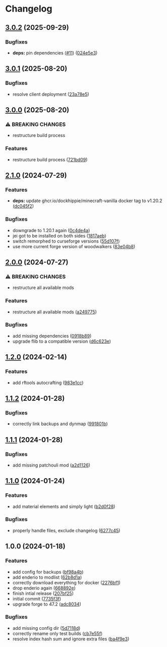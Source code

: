 # Changelog

## [3.0.2](https://github.com/crafthippie/boergers/compare/v3.0.1...v3.0.2) (2025-09-29)


### Bugfixes

* **deps:** pin dependencies ([#11](https://github.com/crafthippie/boergers/issues/11)) ([024e5e3](https://github.com/crafthippie/boergers/commit/024e5e3ec6b314f782143c8e5c3d405183716c14))

## [3.0.1](https://github.com/crafthippie/boergers/compare/v3.0.0...v3.0.1) (2025-08-20)


### Bugfixes

* resolve client deployment ([23a78e5](https://github.com/crafthippie/boergers/commit/23a78e58561fa27f76e14cb70f11572380b483c6))

## [3.0.0](https://github.com/crafthippie/boergers/compare/v2.1.0...v3.0.0) (2025-08-20)


### ⚠ BREAKING CHANGES

* restructure build process

### Features

* restructure build process ([721bd09](https://github.com/crafthippie/boergers/commit/721bd09050ca5188c9da1f7f3f1781d6480ba208))

## [2.1.0](https://github.com/crafthippie/boergers/compare/v2.0.0...v2.1.0) (2024-07-29)


### Features

* **deps:** update ghcr.io/dockhippie/minecraft-vanilla docker tag to v1.20.2 ([dc045f2](https://github.com/crafthippie/boergers/commit/dc045f29e358286ce1672be0cf1daee4e7b18310))


### Bugfixes

* downgrade to 1.20.1 again ([0c4de4a](https://github.com/crafthippie/boergers/commit/0c4de4adf5679736bbb87c1b2ce6734f08a34859))
* jei got to be installed on both sides ([1817aeb](https://github.com/crafthippie/boergers/commit/1817aebe091d9fdb56ebb3e9b8b4d1f6ded53a3b))
* switch remorphed to curseforge versions ([55d107f](https://github.com/crafthippie/boergers/commit/55d107ff8c4cb783a93553787c620b86fd6f8eb3))
* use more current forge version of woodwalkers ([83e04b8](https://github.com/crafthippie/boergers/commit/83e04b872c674e6bd265c7f6463a40697a223e2d))

## [2.0.0](https://github.com/crafthippie/boergers/compare/v1.2.0...v2.0.0) (2024-07-27)


### ⚠ BREAKING CHANGES

* restructure all available mods

### Features

* restructure all available mods ([a249775](https://github.com/crafthippie/boergers/commit/a2497751782ae6f6c270790df7cf670c7173fa34))


### Bugfixes

* add missing dependencies ([0918b89](https://github.com/crafthippie/boergers/commit/0918b89c28cca1926ed2998b6674ec039ba43e15))
* upgrade flib to a compatible version ([d6c623e](https://github.com/crafthippie/boergers/commit/d6c623e9aba83839be285d4a7a52b7376252239a))

## [1.2.0](https://github.com/crafthippie/boergers/compare/v1.1.2...v1.2.0) (2024-02-14)


### Features

* add rftools autocrafting ([983e1cc](https://github.com/crafthippie/boergers/commit/983e1cc52ae0ca8b361cd6f29031f4ec38a3671a))

## [1.1.2](https://github.com/crafthippie/boergers/compare/v1.1.1...v1.1.2) (2024-01-28)


### Bugfixes

* correctly link backups and dynmap ([991801b](https://github.com/crafthippie/boergers/commit/991801be832e1e634c3dccac9e73a28ad750d395))

## [1.1.1](https://github.com/crafthippie/boergers/compare/v1.1.0...v1.1.1) (2024-01-28)


### Bugfixes

* add missing patchouli mod ([a2d1126](https://github.com/crafthippie/boergers/commit/a2d1126210c66139e424f1ecd5f8a7ecf1a2dbdc))

## [1.1.0](https://github.com/crafthippie/boergers/compare/v1.0.0...v1.1.0) (2024-01-24)


### Features

* add material elements and simply light ([b2d0f28](https://github.com/crafthippie/boergers/commit/b2d0f28d1fd75e20f737a59f2f79346f5e255eba))


### Bugfixes

* properly handle files, exclude changelog ([6277c45](https://github.com/crafthippie/boergers/commit/6277c451c581f98c70cf0109b770beb1d8ea11ff))

## 1.0.0 (2024-01-18)


### Features

* add config for backups ([bf98a4b](https://github.com/crafthippie/boergers/commit/bf98a4befad237045dfe20c2f9087e70b91bf652))
* add enderio to modlist ([62b8d1a](https://github.com/crafthippie/boergers/commit/62b8d1ab9d1293be55431ed67d3362c2f6001174))
* correctly download everything for docker ([2276bf1](https://github.com/crafthippie/boergers/commit/2276bf1f884f880569afdc4decd8bb6d869b59ee))
* drop enderio again ([668892e](https://github.com/crafthippie/boergers/commit/668892e00e39f8e6138f6e463abfcbe1cb3983c9))
* finish intial release ([207bf25](https://github.com/crafthippie/boergers/commit/207bf25222f06187518f5521b6a909334767f9d7))
* initial commit ([7735f3f](https://github.com/crafthippie/boergers/commit/7735f3f0823c3f474412e8dcafb3da6fa272afd0))
* upgrade forge to 47.2 ([adc8034](https://github.com/crafthippie/boergers/commit/adc803401d5c5a4a397d6b68a281790fdb8b4857))


### Bugfixes

* add missing config dir ([5d7118d](https://github.com/crafthippie/boergers/commit/5d7118d36ea8240883011411e1d0c8bfcc6df027))
* correctly rename only test builds ([cb7e55f](https://github.com/crafthippie/boergers/commit/cb7e55f4b6086dec588db144e906272800c671cf))
* resolve index hash sum and ignore extra files ([ba4f9e3](https://github.com/crafthippie/boergers/commit/ba4f9e31051cc2e085d3cfd54e857f923fb24e94))
